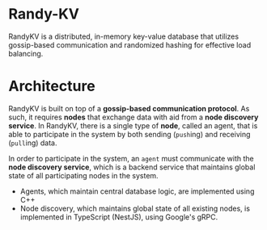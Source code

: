 # Randy-KV
RandyKV is a distributed, in-memory key-value database that utilizes gossip-based communication and randomized hashing for effective load balancing. 


# Architecture 
RandyKV is built on top of a **gossip-based communication protocol**. As such, it requires **nodes** that exchange data with aid from a **node discovery service**. In RandyKV, there is a single type of **node**, called an agent, that is able to participate in the system by both sending (`push`ing) and receiving (`pull`ing) data. 

In order to participate in the system, an `agent` must communicate with the **node discovery service**, which is a backend service that maintains global state of all participating nodes in the system. 

- Agents, which maintain central database logic, are implemented using C++
- Node discovery, which maintains global state of all existing nodes, is implemented in TypeScript (NestJS), using Google's gRPC. 
